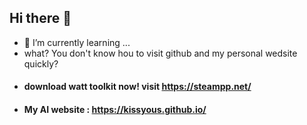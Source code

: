 ## Hi there 👋
- 🌱 I’m currently learning ...
- what? You don't know hou to visit github and my personal wedsite quickly?
- #### download watt toolkit now!   visit https://steampp.net/
- #### My AI website : https://kissyous.github.io/
